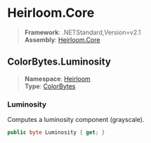 # Heirloom.Core

> **Framework**: .NETStandard,Version=v2.1  
> **Assembly**: [Heirloom.Core][0]  

## ColorBytes.Luminosity

> **Namespace**: [Heirloom][0]  
> **Type**: [ColorBytes][1]  

### Luminosity

Computes a luminosity component (grayscale).

```cs
public byte Luminosity { get; }
```

[0]: ../../../Heirloom.Core.md
[1]: ../ColorBytes.md
